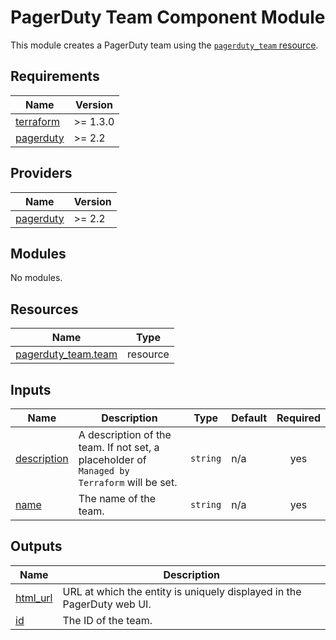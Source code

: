 # PagerDuty Team Component Module

This module creates a PagerDuty team using the [`pagerduty_team` resource](https://registry.terraform.io/providers/PagerDuty/pagerduty/latest/docs/resources/team).

<!-- BEGIN_TF_DOCS -->
## Requirements

| Name | Version |
|------|---------|
| <a name="requirement_terraform"></a> [terraform](#requirement\_terraform) | >= 1.3.0 |
| <a name="requirement_pagerduty"></a> [pagerduty](#requirement\_pagerduty) | >= 2.2 |

## Providers

| Name | Version |
|------|---------|
| <a name="provider_pagerduty"></a> [pagerduty](#provider\_pagerduty) | >= 2.2 |

## Modules

No modules.

## Resources

| Name | Type |
|------|------|
| [pagerduty_team.team](https://registry.terraform.io/providers/pagerduty/pagerduty/latest/docs/resources/team) | resource |

## Inputs

| Name | Description | Type | Default | Required |
|------|-------------|------|---------|:--------:|
| <a name="input_description"></a> [description](#input\_description) | A description of the team. If not set, a placeholder of `Managed by Terraform` will be set. | `string` | n/a | yes |
| <a name="input_name"></a> [name](#input\_name) | The name of the team. | `string` | n/a | yes |

## Outputs

| Name | Description |
|------|-------------|
| <a name="output_html_url"></a> [html\_url](#output\_html\_url) | URL at which the entity is uniquely displayed in the PagerDuty web UI. |
| <a name="output_id"></a> [id](#output\_id) | The ID of the team. |
<!-- END_TF_DOCS -->
